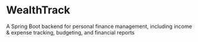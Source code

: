 # WealthTrack
A Spring Boot backend for personal finance management, including income &amp; expense tracking, budgeting, and financial reports

